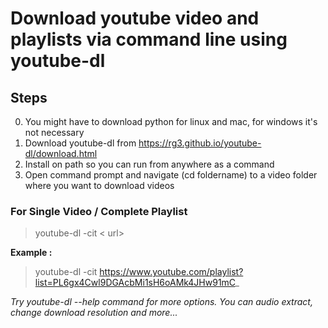 # Download youtube video and playlists via command line using youtube-dl

## Steps 

0. You might have to download python for linux and mac, for windows it's not necessary  
1. Download youtube-dl from https://rg3.github.io/youtube-dl/download.html
2. Install on path so you can run from anywhere as a command
3. Open command prompt and navigate (cd foldername) to a video folder where you want to download videos  

### For Single Video / Complete Playlist 

> youtube-dl -cit < url>

**Example :** 

> youtube-dl -cit https://www.youtube.com/playlist?list=PL6gx4Cwl9DGAcbMi1sH6oAMk4JHw91mC_


*Try youtube-dl --help command for more options. You can audio extract, change download resolution and more...*

